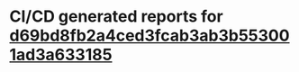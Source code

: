# CI/CD generated reports for [d69bd8fb2a4ced3fcab3ab3b553001ad3a633185](https://github.com/hydephp/develop/commit/d69bd8fb2a4ced3fcab3ab3b553001ad3a633185)
